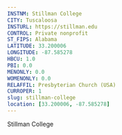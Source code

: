 ```yaml
---
INSTNM: Stillman College
CITY: Tuscaloosa
INSTURL: https://stillman.edu
CONTROL: Private nonprofit
ST_FIPS: Alabama
LATITUDE: 33.200006
LONGITUDE: -87.585278
HBCU: 1.0
PBI: 0.0
MENONLY: 0.0
WOMENONLY: 0.0
RELAFFIL: Presbyterian Church (USA)
CURROPER: 1
slug: stillman-college
location: [33.200006, -87.585278]
---
```

Stillman College